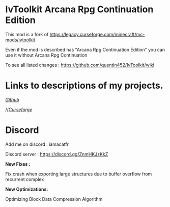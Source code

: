 # IvToolkit Arcana Rpg Continuation Edition

This mod is a fork of https://legacy.curseforge.com/minecraft/mc-mods/ivtoolkit

Even if the mod is described has "Arcana Rpg Continuation Edition" you can use it without Arcana Rpg Continuation

To see all listed changes : https://github.com/quentin452/IvToolkit/wiki

# Links to descriptions of my projects.

[*Github*](https://github.com/quentin452/IvToolkit)

//[*Curseforge*](https://legacy.curseforge.com/minecraft/mc-mods/recurrent-complex-arcana-rpg-continuation-edition)

# Discord

Add me on discord : iamacatfr

Discord server : https://discord.gg/ZnmHKJzKkZ

**New Fixes :**

Fix crash when exporting large structures due to buffer overflow from recurrent complex

**New Optimizations:**

Optimizing Block Data Compression Algorithm
